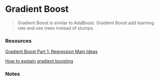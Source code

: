 # Gradient Boost

> Gradient Boost is similar to AdaBoost. Gradient Boost add learning rate and use trees instead of stumps.

### Resources

[Gradient Boost Part 1: Regression Main Ideas](https://www.youtube.com/watch?v=3CC4N4z3GJc&feature=youtu.be)

[How to explain gradient boosting](https://explained.ai/gradient-boosting/index.html)

### Notes 